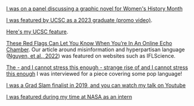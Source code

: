 [I was on a panel discussing a graphic novel for Women's History Month](https://www.youtube.com/watch?v=DB_R2THStmI&pp=ygUJcmVnZ2llY29u)

[I was featured by UCSC as a 2023 graduate (promo video)](https://www.instagram.com/reel/CtASzrqLlqH/?utm_source=ig_web_copy_link&igshid=MzRlODBiNWFlZA==).

[Here's my UCSC feature](https://www.instagram.com/reel/CtRvhO3J4jx/?igshid=Y2IzZGU1MTFhOQ==).

[These Red Flags Can Let You Know When You’re In An Online Echo Chamber](https://www.eurekalert.org/news-releases/95737). Our article around misinformation and hyperpartisan language ([Nguyen, et al., 2022](https://journals.sagepub.com/doi/10.1177/09579265221108022)) was featured on websites such as IFLScience.

[The - and I cannot stress this enough - strange rise of and I cannot stress this enough](https://www.inverse.com/input/culture/the-and-i-cannot-stress-this-enough-strange-rise-of-and-i-cannot-stress-this-enough) I was interviewed for a piece covering some pop language!

[I was a Grad Slam finalist in 2019, and you can watch my talk on Youtube](https://graddiv.ucsc.edu/calendar/grad-div-special-events/grad-slam/grad-slam-finalists-2019.html)

[I was featured during my time at NASA as an intern](https://appliedsciences.nasa.gov/our-impact/people/fostering-inclusivity-nasa)
